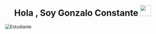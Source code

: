 <h1 align="center"><b>Hola , Soy Gonzalo Constante </b><img src="https://media.giphy.com/media/hvRJCLFzcasrR4ia7z/giphy.gif" width="35"></h1>

<text>![Estudiante](https://readme-typing-svg.herokuapp.com?font=Fira+Code&pause=1000&width=435&lines=Estudiante+de+Ingenieria+en+Sistemas+de+Informacion)</text>
